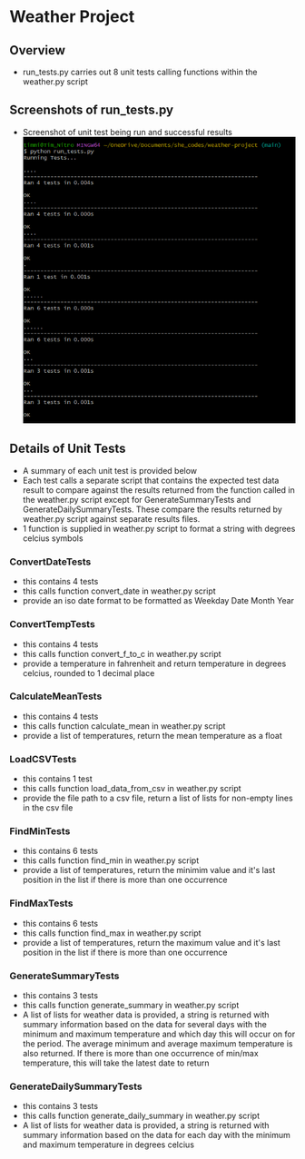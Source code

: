 # Weather Project

## Overview 

- run_tests.py carries out 8 unit tests calling functions within the weather.py script

## Screenshots of run_tests.py 

- Screenshot of unit test being run and successful results
![ Screenshot of results]( ./run_tests_screenshot_results.png )

## Details of Unit Tests

- A summary of each unit test is provided below
- Each test calls a separate script that contains the expected test data result to compare against the results returned from the function called in the weather.py script except for GenerateSummaryTests and GenerateDailySummaryTests. These compare the results returned by weather.py script against separate results files.
- 1 function is supplied in weather.py script to format a string with degrees celcius symbols

### ConvertDateTests 
- this contains 4 tests 
- this calls function convert_date in weather.py script 
- provide an iso date format to be formatted as Weekday Date Month Year
### ConvertTempTests 
- this contains 4 tests 
- this calls function convert_f_to_c in weather.py script 
- provide a temperature in fahrenheit and return temperature in degrees celcius, rounded to 1 decimal place
### CalculateMeanTests 
- this contains 4 tests
- this calls function calculate_mean in weather.py script 
- provide a list of temperatures, return the mean temperature as a float
### LoadCSVTests
- this contains 1 test
- this calls function load_data_from_csv in weather.py script
- provide the file path to a csv file, return a list of lists for non-empty lines in the csv file 
### FindMinTests
- this contains 6 tests
- this calls function find_min in weather.py script 
- provide a list of temperatures, return the minimim value and it's last position in the list if there is more than one occurrence
### FindMaxTests
- this contains 6 tests
- this calls function find_max in weather.py script 
- provide a list of temperatures, return the maximum value and it's last position in the list if there is more than one occurrence
### GenerateSummaryTests
- this contains 3 tests
- this calls function generate_summary in weather.py script
- A list of lists for weather data is provided, a string is returned with summary information based on the data for several days with the minimum and maximum temperature and which day this will occur on for the period. The average minimum and average maximum temperature is also returned. If there is more than one occurrence of min/max temperature, this will take the latest date to return
### GenerateDailySummaryTests
- this contains 3 tests
- this calls function generate_daily_summary in weather.py script 
- A list of lists for weather data is provided, a string is returned with summary information based on the data for each day with the minimum and maximum temperature in degrees celcius


